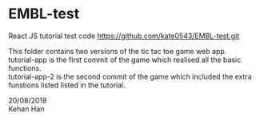 # EMBL-test
React JS tutorial test code https://github.com/kate0543/EMBL-test.git
  
This folder contains two versions of the tic tac toe game web app.  
tutorial-app is the first commit of the game which realised all the basic functions.  
tutorial-app-2 is the second commit of the game which included the extra funstions listed listed in the tutorial.  
  
20/08/2018  
Kehan Han   
